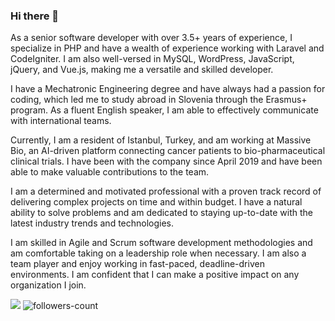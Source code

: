 ### Hi there 👋

As a senior software developer with over 3.5+ years of experience, I specialize in PHP and have a wealth of experience working with Laravel and CodeIgniter. I am also well-versed in MySQL, WordPress, JavaScript, jQuery, and Vue.js, making me a versatile and skilled developer.

I have a Mechatronic Engineering degree and have always had a passion for coding, which led me to study abroad in Slovenia through the Erasmus+ program. As a fluent English speaker, I am able to effectively communicate with international teams.

Currently, I am a resident of Istanbul, Turkey, and am working at Massive Bio, an AI-driven platform connecting cancer patients to bio-pharmaceutical clinical trials. I have been with the company since April 2019 and have been able to make valuable contributions to the team.

I am a determined and motivated professional with a proven track record of delivering complex projects on time and within budget. I have a natural ability to solve problems and am dedicated to staying up-to-date with the latest industry trends and technologies.

I am skilled in Agile and Scrum software development methodologies and am comfortable taking on a leadership role when necessary. I am also a team player and enjoy working in fast-paced, deadline-driven environments. I am confident that I can make a positive impact on any organization I join.


![](https://komarev.com/ghpvc/?username=fvarli)
<img src="https://img.shields.io/github/followers/fvarli?label=Followers&style=social" alt="followers-count">
